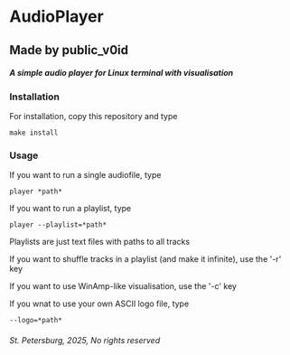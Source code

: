 # AudioPlayer
## Made by public_v0id
##### A simple audio player for Linux terminal with visualisation
### Installation

For installation, copy this repository and type

    make install

### Usage

If you want to run a single audiofile, type 

    player *path*

If you want to run a playlist, type 

    player --playlist=*path*

Playlists are just text files with paths to all tracks

If you want to shuffle tracks in a playlist (and make it infinite), use the '-r' key

If you want to use WinAmp-like visualisation, use the '-c' key

If you wnat to use your own ASCII logo file, type 

    --logo=*path*

###### St. Petersburg, 2025, No rights reserved
